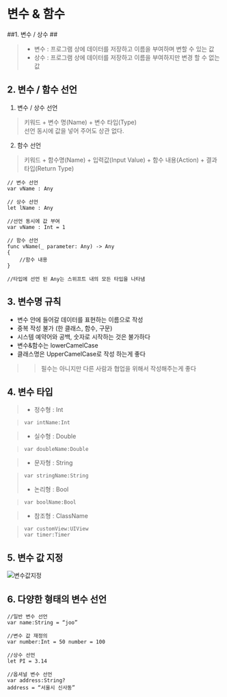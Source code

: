 # 변수 & 함수 #

##1. 변수 / 상수 ##
>- 변수 : 프로그램 상에 데이터를 저장하고 이름을 부여하며 변할 수 있는 값
>- 상수 : 프로그램 상에 데이터를 저장하고 이름을 부여하지만 변경 할 수 없는 값

## 2. 변수 / 함수 선언 ##
1. 변수 / 상수 선언<br>
> 키워드 + 변수 명(Name) + 변수 타입(Type)<br>
> 선언 동시에 값을 넣어 주어도 상관 없다.<br>
2. 함수 선언<br>
> 키워드 + 함수명(Name) + 입력값(Input Value) + 함수 내용(Action) + 결과타입(Return Type)<br>

~~~
// 변수 선언
var vName : Any

// 상수 선언
let lName : Any

//선언 동시에 값 부여
var vName : Int = 1

// 함수 선언
func vName(_ parameter: Any) -> Any 
{ 
	//함수 내용 
}

//타입에 선언 된 Any는 스위프트 내의 모든 타입을 나타냄
~~~

## 3. 변수명 규칙 ##
- 변수 안에 들어갈 데이터를 표현하는 이름으로 작성
- 중복 작성 불가 (한 클래스, 함수, 구문)
- 시스템 예약어와 공백, 숫자로 시작하는 것은 불가하다
- 변수&함수는 lowerCamelCase
- 클래스명은 UpperCamelCase로 작성 하는게 좋다<br>
> > 필수는 아니지만 다른 사람과 협업을 위해서 작성해주는게 좋다

## 4. 변수 타입 ##
>- 정수형 : Int<br>

>~~~
>var intName:Int
>~~~

>- 실수형 : Double<br>

>~~~
>var doubleName:Double
>~~~

>- 문자형 : String<br>

>~~~
>var stringName:String
>~~~
>- 논리형 : Bool<br>

>~~~
>var boolName:Bool
>~~~

>- 참조형 : ClassName

>~~~
>var customView:UIView
>var timer:Timer
>~~~

## 5. 변수 값 지정 ##
![변수값지정](/value.png "")

## 6. 다양한 형태의 변수 선언 ##
~~~
//일반 변수 선언
var name:String = “joo”

//변수 값 재정의
var number:Int = 50 number = 100

//상수 선언
let PI = 3.14

//옵셔널 변수 선언
var address:String?
address = “서울시 신사동”
~~~


